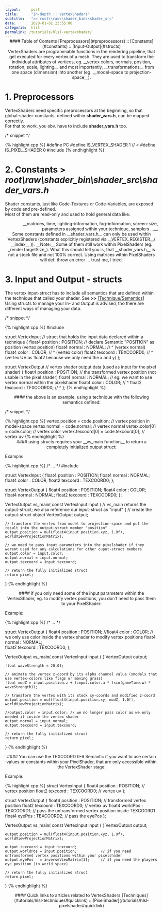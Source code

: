 ```yaml
---
layout:     post
title:      "In-depth :: VertexShaders"
subtitle:   ">> root\\raw\\shader_bin\\shader_src"
date:       2020-01-01 23:55:00
categorie:  hlsl
permalink: /tutorials/hlsl-vertexshader/
---
```


<!-- overwrite header bg if defined -->
<script> var header_bg = "/assets/img/compileTools/header.jpg"; </script>
<!-- tag for quick links so we do not show the nav -->
<a name="quicklink"></a>

<div align="center" style="margin-top: -1rem" markdown="1">
#### Table of Contents
[Preprocessors](#preprocessors) :: [Constants](#constants) :: [Input-Output](#structs)
<div class="padding-2l"></div></div> 

<div align="center" markdown="1">
VertexShaders are programmable functions in the rendering pipeline, that get executed for every vertex of a mesh.  
They are used to transform the individual attributes of vertices, eg. __vertex colors, normals, position, rotation, scale, lighting__ and most importantly,  
__transformations__ from one space (dimension) into another (eg. __model-space to projection-space__).



<!-- tag for quick links -->
<a name="preprocessors"></a>
<div class="padding-1l"></div>
<div class="seperator-75p"></div>
<div class="padding-1l"></div>
</div>

# 1. Preprocessors

VertexShaders need specific preprocessors at the beginning, so that global-shader-constants, defined within __shader_vars.h__, can be mapped correctly.  
For that to work, you obv. have to include __shader_vars.h__ too.

<div class="padding-1l" style="margin-bottom: 0.5rem"></div>
<div class="highlight-header"><p>/* snippet */</p></div>
{% highlight cpp %}
#define PC
#define IS_VERTEX_SHADER    1 // <
#define IS_PIXEL_SHADER     0
#include <shader_vars.h>
{% endhighlight %}



<!-- tag for quick links -->
<a name="constants"></a>
<div class="padding-1l"></div>
<div align="center"><div class="seperator-75p"></div></div>
<div class="padding-1l"></div>

# 2. Constants > _root\raw\shader_bin\shader_src\shader_vars.h_

Shader constants, just like Code-Textures or Code-Variables, are exposed by code and pre-defined.  
Most of them are read-only and used to hold general data like:   

<div align="right" markdown="1">
__matrices, time, lighting-information, fog-information, screen-size, parameters assigned within your technique, samplers ...__ 
</div>

<div align="center" markdown="1">
Some constants defined in __shader_vars.h__ can only be used within VertexShaders (constants explicitly registered via __VERTEX_REGISTER__( __index__ )).  
__Note:__ Some of them still work within PixelShaders (eg. _renderTargetSize_). What this should tell you is, that __shader_vars.h__ is not  
a stock file and not 100% correct. Using matrices within PixelShaders will def. throw an error ... trust me, I tried.
</div>




<!-- tag for quick links -->
<a name="structs"></a>
<div class="padding-1l"></div>
<div align="center"><div class="seperator-75p"></div></div>
<div class="padding-1l"></div>

# 3. Input and Output - structs

The vertex input-struct has to include all semantics that are defined within the technique that called your shader. See __>>__ [[Technique/Semantics]](/tutorials/hlsl-techniques#semantics)  
Using structs to manage your In- and Output is advised, tho there are different ways of managing your data.  

<div class="padding-1l" style="margin-bottom: 0.5rem"></div>
<div class="highlight-header"><p>/* snippet */</p></div>
{% highlight cpp %}
#include <shader_vars.h>

struct VertexInput  // struct that holds the input data declared within a technique
{
    float4 position : POSITION;     // declare Semantic "POSITION" as position (vertex position)
    float4 normal   : NORMAL;       // ^ (vertex normal)
    float4 color    : COLOR;        // ^ (vertex color)
    float2 texcoord : TEXCOORD0;    // ^ (vertex UV as float2 because we only need the x and y)
};

struct VertexOutput // vertex shader output data (used as input for the pixel shader)
{
    float4 position : POSITION;     // the transformed vertex position (not usable in the pixel shader)
    float4 normal   : NORMAL;       // eg. we want to use vertex normal within the pixelshader
    float4 color    : COLOR;        // ^
    float2 texcoord : TEXCOORD0;    // ^
};
{% endhighlight %}

<div class="padding-1l" style="margin-bottom: 0.5rem"></div>
<div align="center" markdown="1">
#### the above is an example, using a technique with the following semantics defined:
</div>

<div class="padding-1l" style="margin-bottom: 0.5rem"></div>
<div class="highlight-header"><p>/* snippet */</p></div>
{% highlight cpp %}
vertex.position     = code.position;    // vertex position in model-space
vertex.normal       = code.normal;      // vertex normal 
vertex.color[0]     = code.color;       // vertex color
vertex.texcoord[0]  = code.texcoord[0]; // vertex uv
{% endhighlight %}


<div align="center" markdown="1">
<div class="seperator-50p"></div>
<div class="padding-2l"></div>
#### using structs requires your __vs_main function__ to return a completely initialized output struct:
</div>

<div class="padding-1l" style="margin-bottom: 0.5rem"></div>
<div class="highlight-header"><p>Example:</p></div>
{% highlight cpp %}
/* ... */
#include <shader_vars.h>

struct VertexInput
{
    float4 position : POSITION;
    float4 normal   : NORMAL;
    float4 color    : COLOR;
    float2 texcoord : TEXCOORD0;
};

struct VertexOutput
{
    float4 position : POSITION;
    float4 color    : COLOR;
    float4 normal   : NORMAL;
    float2 texcoord : TEXCOORD0;
};

VertexOutput vs_main( const VertexInput input )  // vs_main returns the output-struct; we also reference our input-struct as "input"
{
    // create the output-struct object
    VertexOutput output;   

    // transform the vertex from model to projection-space and put the result into the output-struct member "position"
    output.position = mul(float4(input.position.xyz, 1.0f), worldViewProjectionMatrix); 
	
    // we need to pass input parameters into the pixelshader if they werent used for any calculations for other ouput-struct members
    output.color = input.color;
    output.normal = input.normal;
    output.texcoord = input.texcoord;

    // return the fully initialized struct
    return pixel;
}
{% endhighlight %}


<div align="center" markdown="1">
<div class="seperator-50p"></div>
<div class="padding-2l"></div>
#### if you only need some of the input parameters within the VertexShader, eg. to modify vertex positions, you don't need to pass them to your PixelShader:
</div>

<div class="padding-1l" style="margin-bottom: 0.5rem"></div>
<div class="highlight-header"><p>Example:</p></div>
{% highlight cpp %}
/* ... */

struct VertexOutput
{
    float4 position : POSITION; 
    //float4 color    : COLOR;  // we only use color inside the vertex shader to modify vertex positions
    float4 normal   : NORMAL;       
    float2 texcoord : TEXCOORD0;
};

VertexOutput vs_main( const VertexInput input ) 
{
    VertexOutput output;   

    float waveStrength = 20.0f;
    
    // animate the vertex z-coord by its alpha channel value (xmodels that use vertex-colors like flags or moving grass) 
    float modZ = input.position.z + (input.color.a * (sin(gameTime.w) * waveStrength));
    
    // transform the vertex with its stock xy-coords and modified z-coord
    output.position = mul(float4(input.position.xy, modZ, 1.0f), worldViewProjectionMatrix); 
	
    //output.color = input.color; // we no longer pass color as we only needed it inside the vertex shader
    output.normal = input.normal;
    output.texcoord = input.texcoord;

    // return the fully initialized struct
    return pixel;
}
{% endhighlight %}


<div align="center" markdown="1">
<div class="seperator-50p"></div>
<div class="padding-2l"></div>
#### You can use the TEXCOORD 0-6 Semantic if you want to use certain values or constants within your PixelShader,  
that are only accessible within the VertexShader stage:
</div>

<div class="padding-1l" style="margin-bottom: 0.5rem"></div>
<div class="highlight-header"><p>Example:</p></div>
{% highlight cpp %}
struct VertexInput
{
    float4 position : POSITION;     // vertex position
    float2 texcoord : TEXCOORD0;    // vertex uv
};

struct VertexOutput
{
    float4 position : POSITION;     // transformed vertex position
    float2 texcoord : TEXCOORD0;    // vertex uv
    float4 worldPos : TEXCOORD1;    // pass the untransformed vertex position inside TEXCOORD1
    float4 eyePos   : TEXCOORD2;    // pass the eyePos
};

VertexOutput vs_main( const VertexInput input ) 
{
    VertexOutput output;   

    output.position = mul(float4(input.position.xyz, 1.0f), worldViewProjectionMatrix); 
    
    output.texcoord = input.texcoord;
    output.worldPos = input.position;           // if you need untransformed vertex positions within your pixelshader
    output.eyePos   = inverseViewMatrix[3];     // if you need the players eye position (in world space)

    // return the fully initialized struct
    return pixel;
}
{% endhighlight %}


<div class="padding-1l"></div>
<div align="center"><div class="seperator-75p"></div></div>
<div class="padding-1l"></div>

<div align="center" markdown="1">
#### Quick links to articles related to VertexShaders
[Techniques](/tutorials/hlsl-techniques#quicklink) :: [PixelShader](/tutorials/hlsl-pixelshader#quicklink)
</div> 